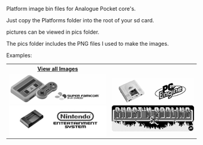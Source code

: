 Platform image bin files for Analogue Pocket core's.

Just copy the Platforms folder into the root of your sd card.

pictures can be viewed in pics folder.

The pics folder includes the PNG files I used to make the images.

Examples:
<table>
<tr>
 <th><a href="https://github.com/terminator2k2/Analogue-Pocket-Core-Art/tree/main/pics">View all Images</a></th>
</tr>
<tr>
 <td>
   
   <img src="/pics/snes.png" />
   <img src="pics/nes.png" />
 </td>
 <td>
   
   <img src="pics/pce.png" />
   <img src="pics/jtgng.png" />
 </td>
</tr>
</table>
